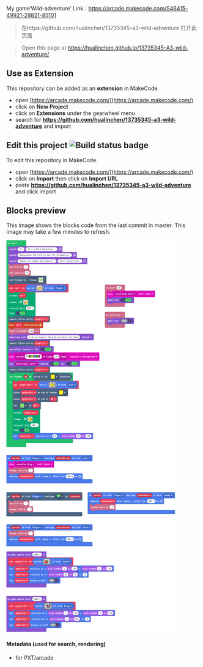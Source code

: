 

My game‘Wild-adventure’ Link：https://arcade.makecode.com/S46415-49921-28821-85101


> 在https://github.com/hualinchen/13735345-a3-wild-adventure 打开此页面





> Open this page at https://hualinchen.github.io/13735345-A3-wild-adventure/

## Use as Extension

This repository can be added as an **extension** in MakeCode.

* open [https://arcade.makecode.com/](https://arcade.makecode.com/)
* click on **New Project**
* click on **Extensions** under the gearwheel menu
* search for **https://github.com/hualinchen/13735345-a3-wild-adventure** and import

## Edit this project ![Build status badge](https://github.com/hualinchen/13735345-a3-wild-adventure/workflows/MakeCode/badge.svg)

To edit this repository in MakeCode.

* open [https://arcade.makecode.com/](https://arcade.makecode.com/)
* click on **Import** then click on **Import URL**
* paste **https://github.com/hualinchen/13735345-a3-wild-adventure** and click import

## Blocks preview

This image shows the blocks code from the last commit in master.
This image may take a few minutes to refresh.

![A rendered view of the blocks](https://github.com/hualinchen/13735345-a3-wild-adventure/raw/master/.github/makecode/blocks.png)

#### Metadata (used for search, rendering)

* for PXT/arcade
<script src="https://makecode.com/gh-pages-embed.js"></script><script>makeCodeRender("{{ site.makecode.home_url }}", "{{ site.github.owner_name }}/{{ site.github.repository_name }}");</script>
